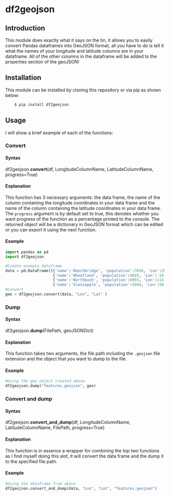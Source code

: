 # df2geojson
## Introduction
This module does exactly what it says on the tin, it allows you to easily convert Pandas dataframes into GeoJSON format, all you have to do is tell it what the names of your longitude and latitude columns are in your dataframe. All of the other columns in the dataframe will be added to the properties section of the geoJSON!

## Installation
This module can be installed by cloning this repository or via pip as shown below:
```bash
    $ pip install df2geojson
```
## Usage
I will show a brief example of each of the functions:

### Convert

#### Syntax

df2geojson.<b>convert</b>(df, LongitudeColumnName, LatitudeColumnName, progress=True)

#### Explanation

This function has 3 necessary arguments: the data frame, the name of the column containing the longitude coordinates in your data frame and the name of the column containing the latitude coordinates in your data frame. The `progress` argument is by default set to true, this denotes whether you want progress of the function as a percentage printed to the console. The returned object will be a dictionary in GeoJSON format which can be edited or you can export it using the next function.

#### Example

```Python
import pandas as pd
import df2geojson

#Create example dataframe
data = pd.DataFrame([{'name':'Beechbridge', 'population':7658, 'Lon':35.08439, 'Lat':-75.02809},
                     {'name':'Wheatland', 'population':4695, 'Lon':-24.44890, 'Lat':-63.35822},
                     {'name':'Northbush', 'population':8955, 'Lon':114.08806, 'Lat':-41.13366},
                     {'name':'Glassapple', 'population':5994, 'Lon':50.62616, 'Lat':28.01296}])
#Convert
geo = df2geojson.convert(data, "Lon", "Lat" )

```

### Dump

#### Syntax

df2geojson.<b>dump</b>(FilePath, geoJSONDict)

#### Explanation

This function takes two arguments, the file path including the ```.geojson``` file extension and the object that you want to dump to the file.

#### Example

```Python
#Using the geo object created above
df2geojson.dump("features.geojson", geo)
```

### Convert and dump

#### Syntax

df2geojson.<b>convert_and_dump</b>(df, LongitudeColumnName, LatitudeColumnName, FilePath, progress=True)

#### Explanation

This function is in essence a wrapper for combining the top two functions as I find myself doing this alot, it will convert the data frame and the dump it to the specified file path.

#### Example

```Python
#Using the dataframe from above
df2geojson.convert_and_dump(data, "Lon", "Lat", "features.geojson")
```
